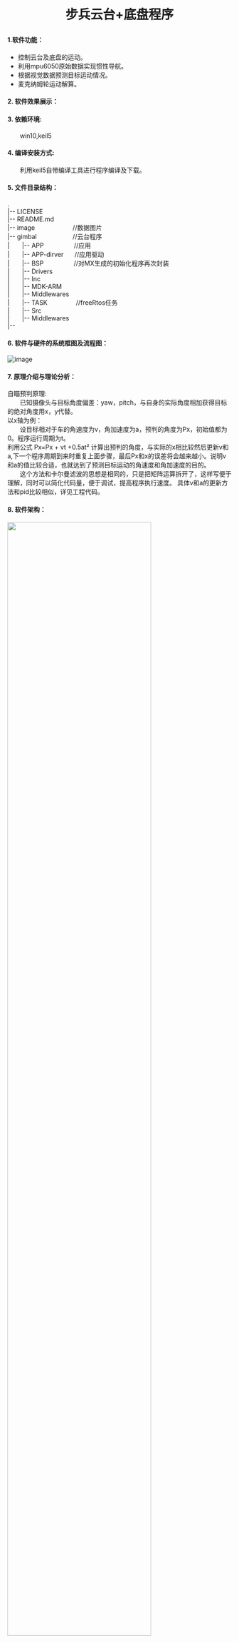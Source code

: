 # <p align="center">步兵云台+底盘程序</p>
#### 1.软件功能：
- 控制云台及底盘的运动。
- 利用mpu6050原始数据实现惯性导航。
- 根据视觉数据预测目标运动情况。
- 麦克纳姆轮运动解算。

        
#### 2. 软件效果展示：


#### 3. 依赖环境:
&emsp;&emsp;win10,keil5
#### 4. 编译安装方式:
&emsp;&emsp;利用keil5自带编译工具进行程序编译及下载。

#### 5. 文件目录结构：
.  
|-- LICENSE  
|-- README.md             
|-- image      &emsp;&emsp; &emsp;&emsp;&emsp;&ensp;//数据图片  
|-- gimbal      &emsp;&emsp;&emsp;&emsp;&emsp;&ensp;//云台程序  
|&emsp;&emsp;|-- APP  &emsp;&emsp;  &emsp;&emsp; //应用  
|&emsp;&emsp;|-- APP-dirver &emsp;&ensp;//应用驱动   
|&emsp;&emsp;|-- BSP     &emsp;&emsp; &emsp;&emsp; //对MX生成的初始化程序再次封装  
|&emsp;&emsp;|-- Drivers  
|&emsp;&emsp;|-- Inc  
|&emsp;&emsp;|-- MDK-ARM    
|&emsp;&emsp;|-- Middlewares  
|&emsp;&emsp;|-- TASK      &emsp;&emsp;  &emsp;&emsp;//freeRtos任务  
|&emsp;&emsp;|-- Src  
|&emsp;&emsp;|-- Middlewares  
|--

#### 6. 软件与硬件的系统框图及流程图：
![image](https://github.com/shaoPeng24/robot/blob/master/image/2.png)
#### 7. 原理介绍与理论分析：　　
自瞄预判原理:   
&emsp;&emsp;已知摄像头与目标角度偏差：yaw，pitch，与自身的实际角度相加获得目标的绝对角度用x，y代替。  
以x轴为例：  
&emsp;&emsp;设目标相对于车的角速度为v，角加速度为a，预判的角度为Px，初始值都为0。程序运行周期为t。  
利用公式 Px=Px + vt +0.5at² 计算出预判的角度，与实际的x相比较然后更新v和a,下一个程序周期到来时重复上面步骤，最后Px和x的误差将会越来越小。说明v和a的值比较合适，也就达到了预测目标运动的角速度和角加速度的目的。  
&emsp;&emsp;这个方法和卡尔曼滤波的思想是相同的，只是把矩阵运算拆开了，这样写便于理解，同时可以简化代码量，便于调试，提高程序执行速度。
具体v和a的更新方法和pid比较相似，详见工程代码。

#### 8. 软件架构：
<img src="https://github.com/shaoPeng24/robot/blob/master/image/1.png"  width="80%" height="80%" align=center>

#### 9. 未来优化方向：
1. 提高pid的响应速度。
2. 结合视觉的距离信息做预判。

